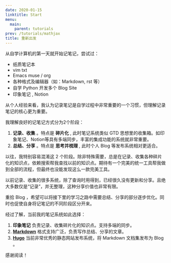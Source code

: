 ```yaml
---
date: 2020-01-15
linktitle: Start
menu:
  main:
    parent: tutorials
prev: /tutorials/mathjax
title: 重新出发
---
```


从自学计算机的第一天就开始记笔记，尝试过：

- 纸质笔记本
- vim txt
- Emacs muse / org
- 各种格式及编辑器（如：Markdown, rst 等）
- 自学 Python 开发多个 Blog Site
- 印象笔记 , Notion

从个人经验来看，我认为记录笔记是自学过程中非常重要的一个习惯，但理解记录笔记的核心更为重要。

我理解良好的记笔记方式分为2个阶段：

1. **记录、收集** 。特点是 **碎片化** , 此时笔记系统类似 GTD 思想里的收集箱。如印象笔记、Notion等具有多端同步，丰富的集成功能的系统就非常重要。
2. **总结、分享** 。特点是 **思考并梳理** , 此时个人 Blog 等发布系统相对更适合。

以往，我特别容易混淆这 2 个阶段。除非特殊需要，总是在记录、收集各种碎片化的知识点，依赖搜索帮我查找以前的知识点。期待有一个完美的统一工具帮我做到全部的流程，但最终也没能发现这么一款完美工具。

以前记录、收集的很多系统，除了查询时用得到，已经很久没有更新和分享。且绝大多数仅是“记录”，并无整理，这种分享价值也非常有限。

重拾 Blog ，希望可以将接下里的学习之路中需要总结、分享的部分逐步优化。同时也促使自身将记笔记的不同阶段区分开来。

经过了解，当前我的笔记系统如此选择：

1. **印象笔记** 负责记录、收集碎片化的知识点。支持多端的同步。
2. [**Markdown**](https://zh.wikipedia.org/wiki/Markdown) 格式支持广泛，负责写作总结、分享的文章。
3. [**Hugo**](https://gohugo.io/) 当前非常优秀的静态网站发布系统，将 Markdown 文档集发布为 Blog 。

感谢阅读！

